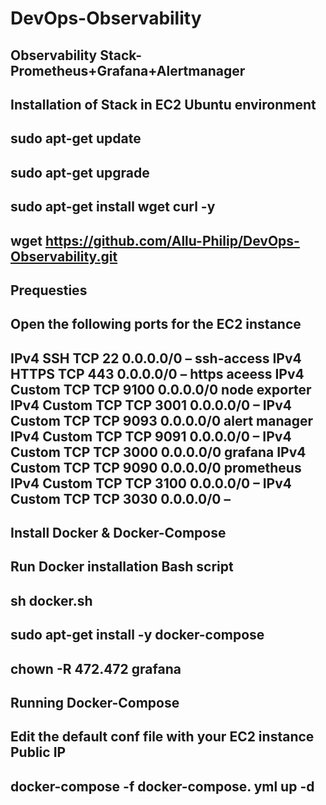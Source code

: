 # DevOps-Observability
Observability Stack- Prometheus+Grafana+Alertmanager
--
Installation of Stack in EC2 Ubuntu environment
--
sudo apt-get update
--
sudo apt-get upgrade
--
sudo apt-get install wget curl -y
--
wget https://github.com/Allu-Philip/DevOps-Observability.git
--
Prequesties
--
Open the following ports for the EC2 instance
--
IPv4	SSH	TCP	22	0.0.0.0/0	– ssh-access
IPv4	HTTPS	TCP	443	0.0.0.0/0	– https aceess
IPv4	Custom TCP	TCP	9100	0.0.0.0/0	node exporter
IPv4	Custom TCP	TCP	3001	0.0.0.0/0	–
IPv4	Custom TCP	TCP	9093	0.0.0.0/0	alert manager
IPv4	Custom TCP	TCP	9091	0.0.0.0/0	–
IPv4	Custom TCP	TCP	3000	0.0.0.0/0	grafana
IPv4	Custom TCP	TCP	9090	0.0.0.0/0	prometheus
IPv4	Custom TCP	TCP	3100	0.0.0.0/0	–
IPv4	Custom TCP	TCP	3030	0.0.0.0/0	–
--

Install Docker & Docker-Compose
--
Run Docker installation Bash script
--
sh docker.sh
--
sudo apt-get install -y docker-compose
--
chown -R 472.472 grafana
--
Running Docker-Compose
--
Edit the default conf file with your EC2 instance Public IP
--
docker-compose -f docker-compose. yml up -d
--






